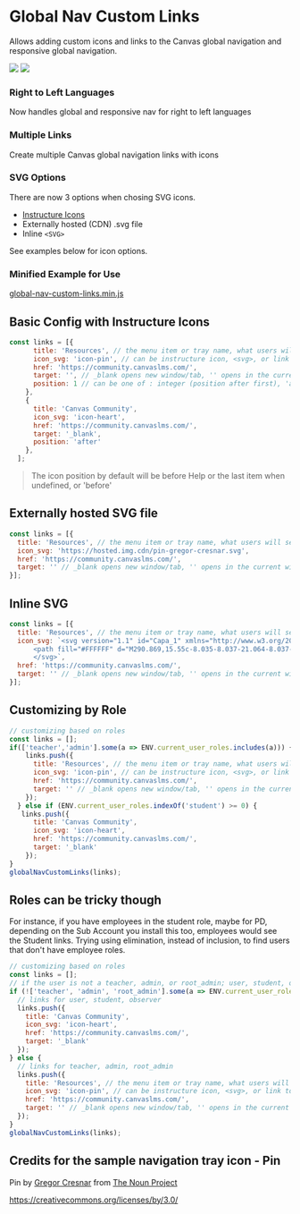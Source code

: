 
# Global Nav Custom Links

Allows adding custom icons and links to the Canvas global navigation and responsive global navigation.

![](https://ccsd-canvas.s3-us-west-2.amazonaws.com/git-docs/global-nav-custom-links.png)
![](https://ccsd-canvas.s3-us-west-2.amazonaws.com/git-docs/global-nav-custom-links-resp.png) 

### Right to Left Languages
Now handles global and responsive nav for right to left languages

### Multiple Links
Create multiple Canvas global navigation links with icons

### SVG Options
There are now 3 options when chosing SVG icons.
- [Instructure Icons](https://instructure.design/#iconography)
- Externally hosted (CDN) .svg file
- Inline `<SVG>`

See examples below for icon options.

### Minified Example for Use
[global-nav-custom-links.min.js](global-nav-custom-links.min.js)

## Basic Config with Instructure Icons
```js
const links = [{
      title: 'Resources', // the menu item or tray name, what users will see
      icon_svg: 'icon-pin', // can be instructure icon, <svg>, or link to .svg
      href: 'https://community.canvaslms.com/',
      target: '', // _blank opens new window/tab, '' opens in the current window/tab
      position: 1 // can be one of : integer (position after first), 'after' (help or last), 'before' (help or last)
    },
    {
      title: 'Canvas Community',
      icon_svg: 'icon-heart',
      href: 'https://community.canvaslms.com/',
      target: '_blank',
      position: 'after'
    },
  ];
```
> The icon position by default will be before Help or the last item when undefined, or 'before'


## Externally hosted SVG file
```js
const links = [{
  title: 'Resources', // the menu item or tray name, what users will see
  icon_svg: 'https://hosted.img.cdn/pin-gregor-cresnar.svg',
  href: 'https://community.canvaslms.com/',
  target: '' // _blank opens new window/tab, '' opens in the current window/tab
}];
```

## Inline SVG
```js
const links = [{
  title: 'Resources', // the menu item or tray name, what users will see
  icon_svg: `<svg version="1.1" id="Capa_1" xmlns="http://www.w3.org/2000/svg" xmlns:xlink="http://www.w3.org/1999/xlink" x="0px" y="0px" width="26px" height="26px" viewBox="0 0 512 512" enable-background="new 0 0 512 512" xml:space="preserve">
      <path fill="#FFFFFF" d="M290.869,15.55c-8.035-8.037-21.064-8.037-29.1,0c-8.036,8.035-8.036,21.064,0,29.101l26.633,26.941  l-97.997,97.688c-46.665-26.121-104.991-18.147-142.934,19.538l-11.928,11.825c-8.036,8.028-8.043,21.049-0.016,29.085  c0.005,0.004,0.011,0.01,0.016,0.016l109.514,109.205L15.697,468.72c-8.036,8.026-8.043,21.049-0.016,29.084  c0.005,0.007,0.01,0.013,0.016,0.018c3.828,3.638,8.91,5.661,14.19,5.655c5.466,0.031,10.721-2.114,14.602-5.964l129.36-129.155  l108.487,108.177c3.887,4.079,9.273,6.383,14.91,6.376c5.443-0.022,10.658-2.203,14.498-6.067l11.928-11.823  c37.637-38.01,45.604-96.326,19.537-143.038l97.998-98.201l26.529,26.53c3.812,4.001,9.076,6.298,14.602,6.375  c11.359,0.01,20.574-9.191,20.582-20.55c0.006-5.488-2.186-10.752-6.082-14.617L290.869,15.55z M297.246,432.833l-218-217.279  c31.259-28.251,79.165-27.077,109,2.674l106.019,105.71C324.141,353.63,325.451,401.547,297.246,432.833z M317.811,288.872  l-94.603-93.885l94.603-94.604l93.988,94.604L317.811,288.872z"/>
      </svg>`,
  href: 'https://community.canvaslms.com/',
  target: '' // _blank opens new window/tab, '' opens in the current window/tab
}];
```


## Customizing by Role
```js
// customizing based on roles
const links = [];
if(['teacher','admin'].some(a => ENV.current_user_roles.includes(a))) {
    links.push({
      title: 'Resources', // the menu item or tray name, what users will see
      icon_svg: 'icon-pin', // can be instructure icon, <svg>, or link to .svg
      href: 'https://community.canvaslms.com/',
      target: '' // _blank opens new window/tab, '' opens in the current window/tab
    });
  } else if (ENV.current_user_roles.indexOf('student') >= 0) {
   links.push({
      title: 'Canvas Community',
      icon_svg: 'icon-heart',
      href: 'https://community.canvaslms.com/',
      target: '_blank'
    });
}
globalNavCustomLinks(links);
```

## Roles can be tricky though

For instance, if you have employees in the student role, maybe for PD, depending on the Sub Account you install this too, employees would see the Student links. 
Trying using elimination, instead of inclusion, to find users that don't have employee roles.

```js
// customizing based on roles
const links = [];
// if the user is not a teacher, admin, or root_admin; user, student, observer only
if (!['teacher', 'admin', 'root_admin'].some(a => ENV.current_user_roles.includes(a))) {
  // links for user, student, observer
  links.push({
    title: 'Canvas Community',
    icon_svg: 'icon-heart',
    href: 'https://community.canvaslms.com/',
    target: '_blank'
  });
} else {
  // links for teacher, admin, root_admin
  links.push({
    title: 'Resources', // the menu item or tray name, what users will see
    icon_svg: 'icon-pin', // can be instructure icon, <svg>, or link to .svg
    href: 'https://community.canvaslms.com/',
    target: '' // _blank opens new window/tab, '' opens in the current window/tab
  });
}
globalNavCustomLinks(links);
```

## Credits for the sample navigation tray icon - Pin
Pin by [Gregor Cresnar](https://thenounproject.com/grega.cresnar/) from [The Noun Project](https://thenounproject.com/)

https://creativecommons.org/licenses/by/3.0/
